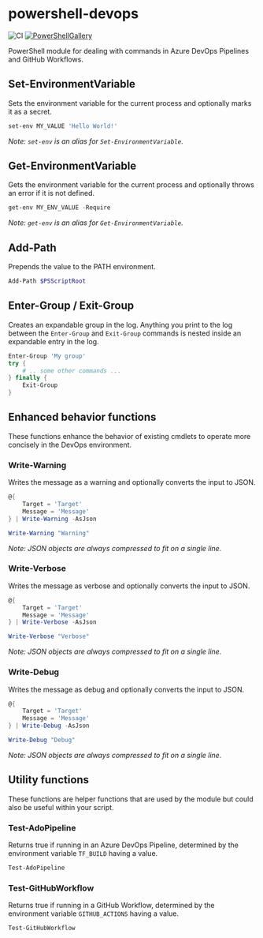 # powershell-devops

![CI](https://github.com/smokedlinq/powershell-devops/workflows/ci/badge.svg)
[![PowerShellGallery](https://img.shields.io/powershellgallery/dt/powershell-devops.svg)](https://www.powershellgallery.com/packages/powershell-devops)

PowerShell module for dealing with commands in Azure DevOps Pipelines and GitHub Workflows.

## Set-EnvironmentVariable

Sets the environment variable for the current process and optionally marks it as a secret.

```powershell
set-env MY_VALUE 'Hello World!'
```

*Note: `set-env` is an alias for `Set-EnvironmentVariable`.*

## Get-EnvironmentVariable

Gets the environment variable for the current process and optionally throws an error if it is not defined.

```powershell
get-env MY_ENV_VALUE -Require
```

*Note: `get-env` is an alias for `Get-EnvironmentVariable`.*

## Add-Path

Prepends the value to the PATH environment.

```powershell
Add-Path $PSScriptRoot
```

## Enter-Group / Exit-Group

Creates an expandable group in the log. Anything you print to the log between the `Enter-Group` and `Exit-Group` commands is nested inside an expandable entry in the log.

```powershell
Enter-Group 'My group'
try {
    # .. some other commands ...
} finally {
    Exit-Group
}
```

## Enhanced behavior functions

These functions enhance the behavior of existing cmdlets to operate more concisely in the DevOps environment.

### Write-Warning

Writes the message as a warning and optionally converts the input to JSON.

```powershell
@{
    Target = 'Target'
    Message = 'Message'
} | Write-Warning -AsJson

Write-Warning "Warning"
```

*Note: JSON objects are always compressed to fit on a single line.*

### Write-Verbose

Writes the message as verbose and optionally converts the input to JSON.

```powershell
@{
    Target = 'Target'
    Message = 'Message'
} | Write-Verbose -AsJson

Write-Verbose "Verbose"
```

*Note: JSON objects are always compressed to fit on a single line.*

### Write-Debug

Writes the message as debug and optionally converts the input to JSON.

```powershell
@{
    Target = 'Target'
    Message = 'Message'
} | Write-Debug -AsJson

Write-Debug "Debug"
```

*Note: JSON objects are always compressed to fit on a single line.*

## Utility functions

These functions are helper functions that are used by the module but could also be useful within your script.

### Test-AdoPipeline

Returns true if running in an Azure DevOps Pipeline, determined by the environment variable `TF_BUILD` having a value.

```powershell
Test-AdoPipeline
```

### Test-GitHubWorkflow

Returns true if running in a GitHub Workflow, determined by the environment variable `GITHUB_ACTIONS` having a value.

```powershell
Test-GitHubWorkflow
```
